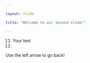 ```yaml
---

layout: slide

title: "Welcome to our second slide!"

---
```


11.	Your text
12.	
Use the left arrow to go back!
